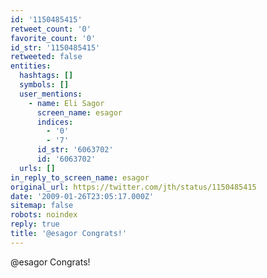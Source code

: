 ```yaml
---
id: '1150485415'
retweet_count: '0'
favorite_count: '0'
id_str: '1150485415'
retweeted: false
entities:
  hashtags: []
  symbols: []
  user_mentions:
    - name: Eli Sagor
      screen_name: esagor
      indices:
        - '0'
        - '7'
      id_str: '6063702'
      id: '6063702'
  urls: []
in_reply_to_screen_name: esagor
original_url: https://twitter.com/jth/status/1150485415
date: '2009-01-26T23:05:17.000Z'
sitemap: false
robots: noindex
reply: true
title: '@esagor Congrats!'
---
```


@esagor Congrats!
